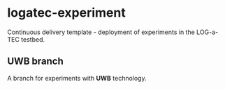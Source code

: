 # logatec-experiment

Continuous delivery template - deployment of experiments in the LOG-a-TEC testbed.

## UWB branch

A branch for experiments with **UWB** technology.
